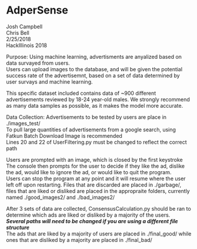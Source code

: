 # AdperSense
Josh Campbell  
Chris Bell  
2/25/2018  
HackIllinois 2018

Purpose:
Using machine learning, advertisments are anyalized based on data survayed from users.  
Users can upload images to the database, and will be given the potential success rate 
of the advertisemnt, based on a set of data determined by user survays and machine learning.  

This specific dataset included contains data of ~900 different advertisements reviewed by 
18-24 year-old males. We strongly recommend as many data samples as possible, as it makes the model 
more accurate.

Data Collection:
Advertisements to be tested by users are place in ./images_test/  
To pull large quantities of advertisements from a google search, using Fatkun Batch
Download Image is recommended  
Lines 20 and 22 of UserFiltering.py must be changed to reflect the correct path

Users are prompted with an image, which is closed by the first keystroke
The console then prompts for the user to decide if they like the ad, dislike the ad,
would like to ignore the ad, or would like to quit the program.  
Users can stop the program at any point and it will resume where the user left off upon restarting. 
Files that are discarded are placed in ./garbage/, files that are liked or disliked are placed in
the appropraite folders, currently named ./good_images2/ and ./bad_images2/

After 3 sets of data are collected, ConsensusCalculation.py should be ran to determine which ads are
liked or disliked by a majority of the users.  
***Several paths will need to be changed if you are using a different file structure***  
The ads that are liked by a majority of users are placed in ./final_good/ while ones that are disliked by a majority
are placed in ./final_bad/
